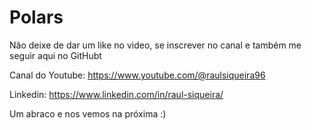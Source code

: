 # Polars

Não deixe de dar um like no video, se inscrever no canal e também me seguir aqui no GitHubt 

Canal do Youtube: https://www.youtube.com/@raulsiqueira96

Linkedin: https://www.linkedin.com/in/raul-siqueira/

Um abraco e nos vemos na próxima :)
